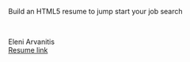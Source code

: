 <html>
<!-- assignment_html_resume -->
<p>Build an HTML5 resume to jump start your job search</p><br>
<p>Eleni Arvanitis<br>
  <a href="https://github.com/DatGreekChick/assignment_html_resume/blob/master/resume.html">Resume link</a>
</p>
</html>
